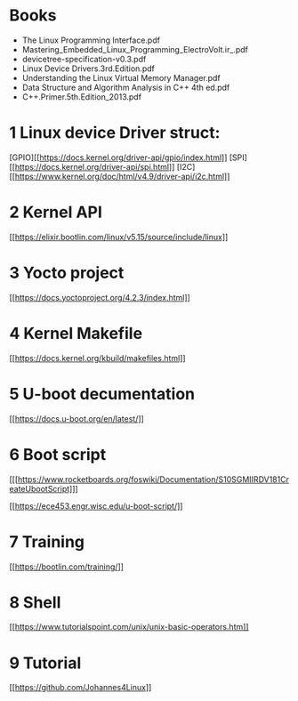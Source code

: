 
# Books

- The Linux Programming Interface.pdf
- Mastering_Embedded_Linux_Programming_ElectroVolt.ir_.pdf
- devicetree-specification-v0.3.pdf
- Linux Device Drivers.3rd.Edition.pdf
- Understanding the Linux Virtual Memory Manager.pdf
- Data Structure and Algorithm Analysis in C++ 4th ed.pdf
- C++.Primer.5th.Edition_2013.pdf

# 1 Linux device Driver struct:
[GPIO][[https://docs.kernel.org/driver-api/gpio/index.html]]
[SPI][[https://docs.kernel.org/driver-api/spi.html]]
[I2C][[https://www.kernel.org/doc/html/v4.9/driver-api/i2c.html]]
# 2 Kernel API
[[https://elixir.bootlin.com/linux/v5.15/source/include/linux]]
# 3 Yocto project
[[https://docs.yoctoproject.org/4.2.3/index.html]]
# 4 Kernel Makefile
[[https://docs.kernel.org/kbuild/makefiles.html]]
# 5 U-boot decumentation
[[https://docs.u-boot.org/en/latest/]]
# 6 Boot script
[[[https://www.rocketboards.org/foswiki/Documentation/S10SGMIIRDV181CreateUbootScript]]]


[[https://ece453.engr.wisc.edu/u-boot-script/]]
# 7 Training
[[https://bootlin.com/training/]]
# 8 Shell
[[https://www.tutorialspoint.com/unix/unix-basic-operators.htm]]
# 9 Tutorial
[[https://github.com/Johannes4Linux]]
